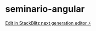 # seminario-angular

[Edit in StackBlitz next generation editor ⚡️](https://stackblitz.com/~/github.com/jeregonz/seminario-angular)